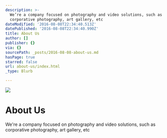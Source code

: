 ```yaml
---
description: >-
  We’re a company focused on photography and video solutions, such as
  corporative photography, art gallery, etc
dateModified: '2016-08-08T22:34:40.513Z'
datePublished: '2016-08-08T22:34:40.990Z'
title: About Us
author: []
publisher: {}
via: {}
sourcePath: _posts/2016-08-08-about-us.md
hasPage: true
starred: false
url: about-us/index.html
_type: Blurb

---
```

![](https://the-grid-user-content.s3-us-west-2.amazonaws.com/22b9044a-b355-413a-a64b-da94a7112cf9.jpg)

# About Us

We're a company focused on photography and video solutions, such as corporative photography, art gallery, etc